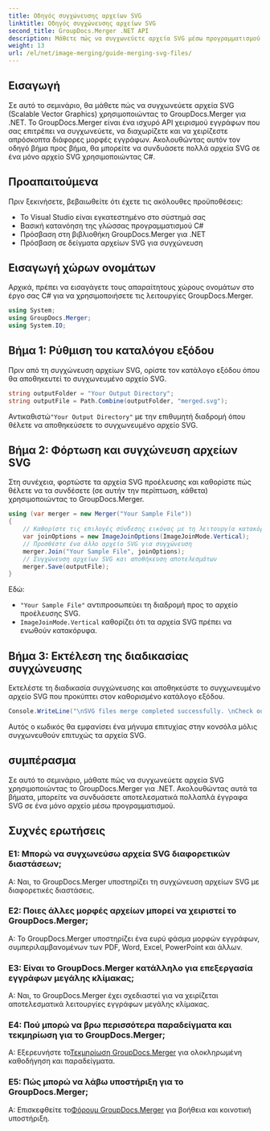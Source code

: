```yaml
---
title: Οδηγός συγχώνευσης αρχείων SVG
linktitle: Οδηγός συγχώνευσης αρχείων SVG
second_title: GroupDocs.Merger .NET API
description: Μάθετε πώς να συγχωνεύετε αρχεία SVG μέσω προγραμματισμού χρησιμοποιώντας το GroupDocs.Merger για .NET. Συνδυάστε πολλά έγγραφα SVG χωρίς κόπο.
weight: 13
url: /el/net/image-merging/guide-merging-svg-files/
---
```

## Εισαγωγή
Σε αυτό το σεμινάριο, θα μάθετε πώς να συγχωνεύετε αρχεία SVG (Scalable Vector Graphics) χρησιμοποιώντας το GroupDocs.Merger για .NET. Το GroupDocs.Merger είναι ένα ισχυρό API χειρισμού εγγράφων που σας επιτρέπει να συγχωνεύετε, να διαχωρίζετε και να χειρίζεστε απρόσκοπτα διάφορες μορφές εγγράφων. Ακολουθώντας αυτόν τον οδηγό βήμα προς βήμα, θα μπορείτε να συνδυάσετε πολλά αρχεία SVG σε ένα μόνο αρχείο SVG χρησιμοποιώντας C#.

## Προαπαιτούμενα

Πριν ξεκινήσετε, βεβαιωθείτε ότι έχετε τις ακόλουθες προϋποθέσεις:

- Το Visual Studio είναι εγκατεστημένο στο σύστημά σας
- Βασική κατανόηση της γλώσσας προγραμματισμού C#
- Πρόσβαση στη βιβλιοθήκη GroupDocs.Merger για .NET
- Πρόσβαση σε δείγματα αρχείων SVG για συγχώνευση

## Εισαγωγή χώρων ονομάτων

Αρχικά, πρέπει να εισαγάγετε τους απαραίτητους χώρους ονομάτων στο έργο σας C# για να χρησιμοποιήσετε τις λειτουργίες GroupDocs.Merger.

```csharp
using System; 
using GroupDocs.Merger;
using System.IO;
```

## Βήμα 1: Ρύθμιση του καταλόγου εξόδου

Πριν από τη συγχώνευση αρχείων SVG, ορίστε τον κατάλογο εξόδου όπου θα αποθηκευτεί το συγχωνευμένο αρχείο SVG.

```csharp
string outputFolder = "Your Output Directory";
string outputFile = Path.Combine(outputFolder, "merged.svg");
```

 Αντικαθιστώ`"Your Output Directory"` με την επιθυμητή διαδρομή όπου θέλετε να αποθηκεύσετε το συγχωνευμένο αρχείο SVG.

## Βήμα 2: Φόρτωση και συγχώνευση αρχείων SVG

Στη συνέχεια, φορτώστε τα αρχεία SVG προέλευσης και καθορίστε πώς θέλετε να τα συνδέσετε (σε αυτήν την περίπτωση, κάθετα) χρησιμοποιώντας το GroupDocs.Merger.

```csharp
using (var merger = new Merger("Your Sample File"))
{
    // Καθορίστε τις επιλογές σύνδεσης εικόνας με τη λειτουργία κατακόρυφης σύνδεσης
    var joinOptions = new ImageJoinOptions(ImageJoinMode.Vertical);
    // Προσθέστε ένα άλλο αρχείο SVG για συγχώνευση
    merger.Join("Your Sample File", joinOptions);
    // Συγχώνευση αρχείων SVG και αποθήκευση αποτελεσμάτων
    merger.Save(outputFile);
}
```

Εδώ:
- `"Your Sample File"` αντιπροσωπεύει τη διαδρομή προς το αρχείο προέλευσης SVG.
- `ImageJoinMode.Vertical` καθορίζει ότι τα αρχεία SVG πρέπει να ενωθούν κατακόρυφα.

## Βήμα 3: Εκτέλεση της διαδικασίας συγχώνευσης

Εκτελέστε τη διαδικασία συγχώνευσης και αποθηκεύστε το συγχωνευμένο αρχείο SVG που προκύπτει στον καθορισμένο κατάλογο εξόδου.

```csharp
Console.WriteLine("\nSVG files merge completed successfully. \nCheck output in {0}", outputFolder);
```

Αυτός ο κωδικός θα εμφανίσει ένα μήνυμα επιτυχίας στην κονσόλα μόλις συγχωνευθούν επιτυχώς τα αρχεία SVG.

## συμπέρασμα

Σε αυτό το σεμινάριο, μάθατε πώς να συγχωνεύετε αρχεία SVG χρησιμοποιώντας το GroupDocs.Merger για .NET. Ακολουθώντας αυτά τα βήματα, μπορείτε να συνδυάσετε αποτελεσματικά πολλαπλά έγγραφα SVG σε ένα μόνο αρχείο μέσω προγραμματισμού.

## Συχνές ερωτήσεις

### Ε1: Μπορώ να συγχωνεύσω αρχεία SVG διαφορετικών διαστάσεων;

Α: Ναι, το GroupDocs.Merger υποστηρίζει τη συγχώνευση αρχείων SVG με διαφορετικές διαστάσεις.

### Ε2: Ποιες άλλες μορφές αρχείων μπορεί να χειριστεί το GroupDocs.Merger;

Α: Το GroupDocs.Merger υποστηρίζει ένα ευρύ φάσμα μορφών εγγράφων, συμπεριλαμβανομένων των PDF, Word, Excel, PowerPoint και άλλων.

### Ε3: Είναι το GroupDocs.Merger κατάλληλο για επεξεργασία εγγράφων μεγάλης κλίμακας;

Α: Ναι, το GroupDocs.Merger έχει σχεδιαστεί για να χειρίζεται αποτελεσματικά λειτουργίες εγγράφων μεγάλης κλίμακας.

### Ε4: Πού μπορώ να βρω περισσότερα παραδείγματα και τεκμηρίωση για το GroupDocs.Merger;

 Α: Εξερευνήστε το[Τεκμηρίωση GroupDocs.Merger](https://tutorials.groupdocs.com/merger/net/) για ολοκληρωμένη καθοδήγηση και παραδείγματα.

### Ε5: Πώς μπορώ να λάβω υποστήριξη για το GroupDocs.Merger;

 Α: Επισκεφθείτε το[Φόρουμ GroupDocs.Merger](https://forum.groupdocs.com/c/merger/32) για βοήθεια και κοινοτική υποστήριξη.